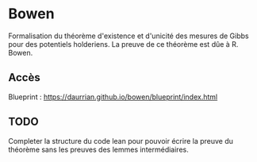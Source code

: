 # Bowen

Formalisation du théorème d'existence et d'unicité des mesures de Gibbs pour des potentiels holderiens.
La preuve de ce théorème est dûe à R. Bowen.

## Accès

Blueprint : https://daurrian.github.io/bowen/blueprint/index.html

## TODO

Completer la structure du code lean pour pouvoir écrire la preuve du théorème sans les preuves des lemmes intermédiaires.


